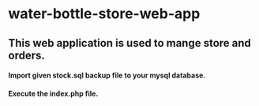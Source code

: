 # water-bottle-store-web-app
## This web application is used to mange store and orders.
#### Import given stock.sql backup file to your mysql database.
#### Execute the index.php file.
